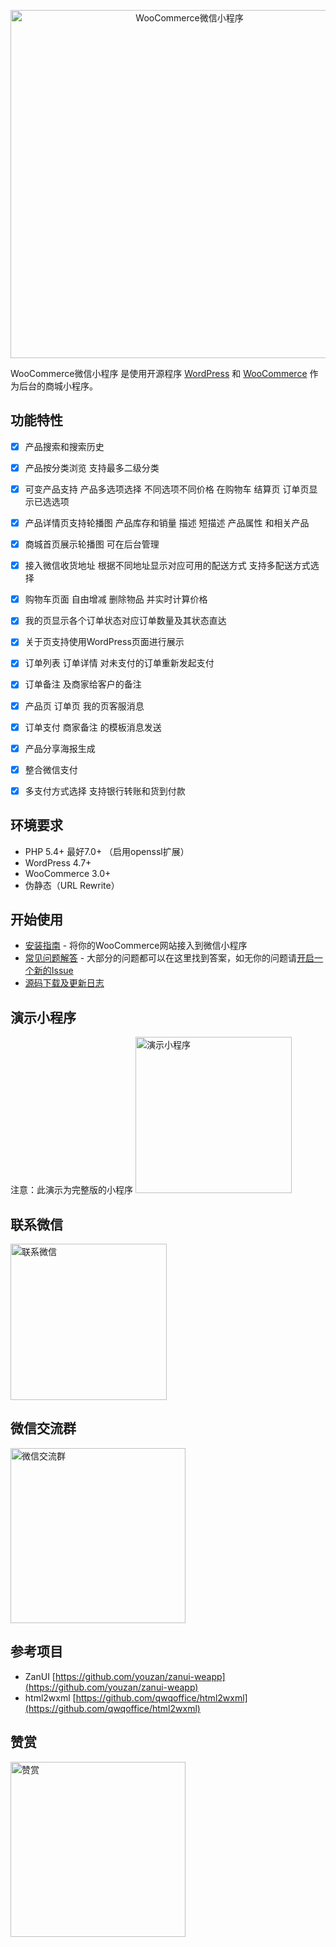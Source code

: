 <p align="center"><img src="https://www.qwqoffice.com/attached/image/20180208/20180208232535_47069.png" alt="WooCommerce微信小程序" title="WooCommerce微信小程序" width="557"/></p>


WooCommerce微信小程序 是使用开源程序 [WordPress](https://wordpress.org/) 和 [WooCommerce](https://woocommerce.com/) 作为后台的商城小程序。

## 功能特性

- [x] 产品搜索和搜索历史
- [x] 产品按分类浏览 支持最多二级分类
- [x] 可变产品支持 产品多选项选择 不同选项不同价格 在购物车 结算页 订单页显示已选选项
- [x] 产品详情页支持轮播图 产品库存和销量 描述 短描述 产品属性 和相关产品
- [x] 商城首页展示轮播图 可在后台管理
- [x] 接入微信收货地址 根据不同地址显示对应可用的配送方式 支持多配送方式选择
- [x] 购物车页面 自由增减 删除物品 并实时计算价格
- [x] 我的页显示各个订单状态对应订单数量及其状态直达
- [x] 关于页支持使用WordPress页面进行展示
- [x] 订单列表 订单详情 对未支付的订单重新发起支付
- [x] 订单备注 及商家给客户的备注
- [x] 产品页 订单页 我的页客服消息
- [x] 订单支付 商家备注 的模板消息发送
- [x] 产品分享海报生成
- [x] 整合微信支付
- [x] 多支付方式选择 支持银行转账和货到付款


## 环境要求

- PHP 5.4+ 最好7.0+ （启用openssl扩展）
- WordPress 4.7+
- WooCommerce 3.0+
- 伪静态（URL Rewrite）

## 开始使用

* [安装指南](https://github.com/qwqoffice/woocommerce-to-wechatapp-mini/wiki/Installation-Guide) - 将你的WooCommerce网站接入到微信小程序
* [常见问题解答](https://github.com/qwqoffice/woocommerce-to-wechatapp-mini/wiki/FAQ) - 大部分的问题都可以在这里找到答案，如无你的问题请[开启一个新的Issue](https://github.com/qwqoffice/woocommerce-to-wechatapp-mini/issues/new)
* [源码下载及更新日志](https://github.com/qwqoffice/woocommerce-to-wechatapp-mini/releases)

## 演示小程序
注意：此演示为完整版的小程序
<img src="https://www.qwqoffice.com/woocommerce-to-wechatapp/images/qrcode.jpg" alt="演示小程序" title="演示小程序" width="250"/>

## 联系微信
<img src="https://www.qwqoffice.com/attached/image/20180208/20180208220742_15429.jpg" alt="联系微信" title="联系微信" width="250"/>

## 微信交流群
<img src="https://www.qwqoffice.com/attached/image/20181204/20181204141642_85264.png" alt="微信交流群" title="微信交流群" width="280"/>

## 参考项目
* ZanUI [https://github.com/youzan/zanui-weapp](https://github.com/youzan/zanui-weapp)
* html2wxml [https://github.com/qwqoffice/html2wxml](https://github.com/qwqoffice/html2wxml)

## 赞赏
<img src="https://www.qwqoffice.com/attached/image/20181204/20181204141907_46177.png" alt="赞赏" title="赞赏" width="280"/>

